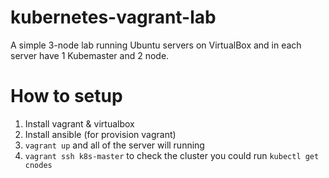 # kubernetes-vagrant-lab

A simple 3-node lab running Ubuntu servers on VirtualBox and in each server have 1 Kubemaster and 2 node.

# How to setup

1. Install vagrant & virtualbox
2. Install ansible (for provision vagrant)
3. `vagrant up` and all of the server will running
4. `vagrant ssh k8s-master` to check the cluster you could run `kubectl get cnodes`